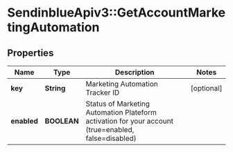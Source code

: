 # SendinblueApiv3::GetAccountMarketingAutomation

## Properties
Name | Type | Description | Notes
------------ | ------------- | ------------- | -------------
**key** | **String** | Marketing Automation Tracker ID | [optional] 
**enabled** | **BOOLEAN** | Status of Marketing Automation Plateform activation for your account (true&#x3D;enabled, false&#x3D;disabled) | 


